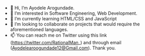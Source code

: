 - 👋 Hi, I’m Ayodele Arogundade.
- 👀 I’m interested in Software Engineering, Web Development.
- 🌱 I’m currently learning HTML/CSS and JavaScript
- 💞️ I’m looking to collaborate on projects that would require the aforementioned languages.
- 📫 You can reach me on Twitter using this link (https://twitter.com/RationalMan_) and through email (Ayodelearoogundade12@Gmail.com). Thank you.

<!---
Ayodelearog/Ayodelearog is a ✨ special ✨ repository because its `README.md` (this file) appears on your GitHub profile.
You can click the Preview link to take a look at your changes.
--->
